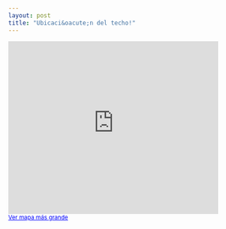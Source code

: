 ```yaml
--- 
layout: post
title: "Ubicaci&oacute;n del techo!"
---
```

<iframe width="425" height="350" frameborder="0" scrolling="no" marginheight="0" marginwidth="0" src="http://maps.google.com/maps/ms?ie=UTF8&amp;msa=0&amp;msid=107081036925552538090.00045ef61d9b5b479239a&amp;ll=-34.554126,-58.494751&amp;spn=0.010745,0.019162&amp;output=embed&amp;s=AARTsJr8RgMmpEmGmbVAmXLxRE-H0Y6i7w"></iframe><br /><small><a href="http://maps.google.com/maps/ms?ie=UTF8&amp;msa=0&amp;msid=107081036925552538090.00045ef61d9b5b479239a&amp;ll=-34.554126,-58.494751&amp;spn=0.010745,0.019162&amp;source=embed" style="color:#0000FF;text-align:left">Ver mapa m&aacute;s grande</a></small>
